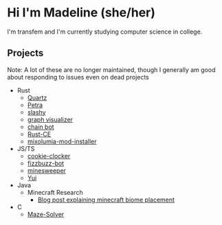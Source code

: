 # Hi I'm Madeline (she/her)
I'm transfem and I'm currently studying computer science in college.

## Projects
Note: 
A lot of these are no longer maintained, though I generally am good about responding to issues even on dead projects
- Rust
  - [Quartz](https://github.com/Rusty-Quartz/Quartz)
  - [Petra](https://github.com/maddymakesgames/Petra)
  - [slashy](https://github.com/maddymakesgames/slashy)
  - [graph visualizer](https://github.com/maddymakesgames/graph_visualizer)
  - [chain bot](https://github.com/maddymakesgames/chain-bot)
  - [Rust-CE](https://github.com/maddymakesgames/Rust-CE)
  - [mixolumia-mod-installer](https://github.com/maddymakesgames/mixolumia-mod-installer)
- JS/TS
  - [cookie-clocker](https://github.com/maddymakesgames/cookie-clocker)
  - [fizzbuzz-bot](https://github.com/maddymakesgames/fizzbuzz-bot)
  - [minesweeper](https://github.com/maddymakesgames/minesweeper)
  - [Yui](https://github.com/maddymakesgames/Yui)
- Java
  - Minecraft Research
    - [Blog post explaining minecraft biome placement](https://cohost.org/mads/post/1012502-minecraft-biome-gen)
- C
  - [Maze-Solver](https://github.com/maddymakesgames/Maze-Solver)
